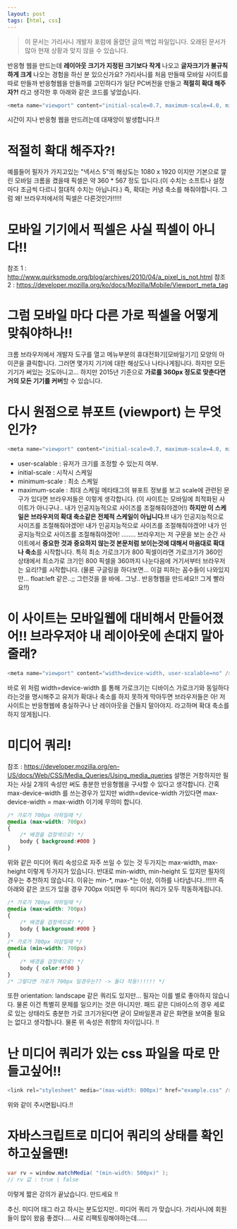 ```yaml
---
layout: post
tags: [html, css]
---
```


> 이 문서는 가리사니 개발자 포럼에 올렸던 글의 백업 파일입니다.
오래된 문서가 많아 현재 상황과 맞지 않을 수 있습니다.


반응형 웹을 만드는데 **레이아웃 크기가 지정된 크기보다 작게** 나오고 **글자크기가 불규칙하게 크게** 나오는 경험을 하신 분 있으신가요?
가리사니를 처음 만들때 모바일 사이트를 따로 만들까 반응형웹을 만들까를 고민하다가 일단 PC버전을 만들고 **적절히 확대 해주자?!** 라고 생각한 후 아래와 같은 코드를 넣었습니다.
``` java
<meta name="viewport" content="initial-scale=0.7, maximum-scale=4.0, minimum-scale=0.5, user-scalable=no" />
```
시간이 지나 반응형 웹을 만드려는데 대재앙이 발생합니다.!!


# 적절히 확대 해주자?!
예를들어 필자가 가지고있는 "넥서스 5"의 해상도는 1080 x 1920 이지만 기본으로 깔린 모바일 크롬을 켰을때 픽셀은 약 360 * 567 정도 입니다.(이 수치는 소프트나 설정마다 조금씩 다르니 절대적 수치는 아닙니다.)
즉, 확대는 커녕 축소를 해줘야합니다. 그럼 왜! 브라우저에서의 픽셀은 다른것인가!!!!!


# 모바일 기기에서 픽셀은 사실 픽셀이 아니다!!
참조 1 : http://www.quirksmode.org/blog/archives/2010/04/a_pixel_is_not.html
참조 2 : https://developer.mozilla.org/ko/docs/Mozilla/Mobile/Viewport_meta_tag


# 그럼 모바일 마다 다른 가로 픽셀을 어떻게 맞춰야하나!!
크롬 브라우저에서 개발자 도구를 열고 메뉴부분의 휴대전화기[모바일기기] 모양의 아이콘을 클릭합니다.
그러면 몇가지 기기에 대한 해상도나 나타나게됩니다.
하지만 모든 기기가 써있는 것도아니고... 하지만 2015년 기준으로 **가로를 360px 정도로 맞춘다면 거의 모든 기기를 커버**할 수 있습니다.


# 다시 원점으로 뷰포트 (viewport) 는 무엇인가?
``` java
<meta name="viewport" content="initial-scale=0.7, maximum-scale=4.0, minimum-scale=0.5, user-scalable=no" />
```
- user-scalable : 유저가 크기를 조정할 수 있는지 여부.
- initial-scale : 시작시 스케일
- minimum-scale : 최소 스케일
- maximum-scale : 최대 스케일
메타태그의 뷰포트 정보를 보고 scale에 관련된 문구가 있다면 브라우저들은 이렇게 생각합니다.
(이 사이트는 모바일에 최적화된 사이트가 아니구나.. 내가 인공지능적으로 사이즈를 조절해줘야겠어!)
**하지만 이 스케일은 브라우저의 확대 축소같은 전체적 스케일이 아닙니다.!!**
내가 인공지능적으로 사이즈를 조절해줘야겠어!
내가 인공지능적으로 사이즈를 조절해줘야겠어!
내가 인공지능적으로 사이즈를 조절해줘야겠어!
........
브라우저는 저 구문을 보는 순간 사이트에서 **중요한 것과 중요하지 않는것 본문처럼 보이는것에 대해서 마음대로 확대나 축소**를 시작합니다.
특히 최소 가로크기가 800 픽셀이라면 가로크기가 360인 상태에서 최소가로 크기인 800 픽셀을 360까지 나눈다음에 거기서부터 브라우저는 요리!?를 시작합니다.
(물론 구글링을 하다보면... 이걸 피하는 꼼수들이 나와있지만... float:left 같은..;; 그런것을 쓸 바에.. 그냥.. 반응형웹을 만드세요!! 그게 빨라요!!)


# 이 사이트는 모바일웹에 대비해서 만들어졌어!! 브라우저야 내 레이아웃에 손대지 말아줄래?
``` java
<meta name="viewport" content="width=device-width, user-scalable=no" />
```
바로 위 처럼 width=device-width 를 통해 가로크기는 디바이스 가로크기와 동일하다 라는것을 명시해주고 유저가 확대나 축소를 하지 못하게 막아두면
브라우저들은 아! 저사이트는 반응형웹에 충실하구나 난 레이아웃을 건들지 말아야지. 라고하며 확대 축소를 하지 않게됩니다.


# 미디어 쿼리!
참조 : https://developer.mozilla.org/en-US/docs/Web/CSS/Media_Queries/Using_media_queries
설명은 거창하지만 필자는 사실 2개의 속성만 써도 충분한 반응형웹을 구사할 수 있다고 생각합니다.
간혹 max-device-width 를 쓰는경우가 있지만 width=device-width 가있다면 max-device-width = max-width 이기에 무의미 합니다.
``` css
/* 가로가 700px 이하일때 */
@media (max-width: 700px)
{
	/* 배경을 검정색으로! */
	body { background:#000 }
}
```
위와 같은 미디어 쿼리 속성으로 자주 쓰일 수 있는 것 두가지는
max-width, max-height 이렇게 두가지가 있습니다.
반대로 min-width, min-height 도 있지만 필자의 경우는 추천하지 않습니다.
이유는 min-*, max-*는 이상, 이하를 나타냅니다..!!!!!!
즉 아래와 같은 코드가 있을 경우 700px 이되면 두 미디어 쿼리가 모두 작동하게됩니다.
``` css
/* 가로가 700px 이하일때 */
@media (max-width: 700px)
{
	/* 배경을 검정색으로! */
	body { background:#000 }
}
/* 가로가 700px 이상일때 */
@media (min-width: 700px)
{
	/* 배경을 검정색으로! */
	body { color:#f00 }
}
/* 그렇다면 가로가 700px 일경우는?? -> 둘다 작동!!!!!! */
```
또한 orientation: landscape 같은 쿼리도 있지만... 필자는 이를 별로 좋아하지 않습니다.
물론 이건 특별히 문제를 일으키는 것은 아니지만.
패드 같은 디바이스의 경우 세로로 있는 상태라도 충분한 가로 크기가된다면 굳이 모바일폰과 같은 화면을 보여줄 필요는 없다고 생각합니다.
물론 위 속성은 취향의 차이입니다. !!


# 난 미디어 쿼리가 있는 css 파일을 따로 만들고싶어!!
``` java
<link rel="stylesheet" media="(max-width: 800px)" href="example.css" />
```
위와 같이 주시면됩니다.!!


# 자바스크립트로 미디어 쿼리의 상태를 확인하고싶을땐!
``` java
var rv = window.matchMedia( "(min-width: 500px)" );
// rv 값 : true | false
```



이렇게 짧은 강의가 끝났습니다. 만드세요 !!



추신.
미디어 태그 라고 하시는 분도있지만.. 미디어 쿼리 가 맞습니다.
가리사니에 회원들이 많이 왔음 좋겠다....
사로 리팩토링해야하는데......
